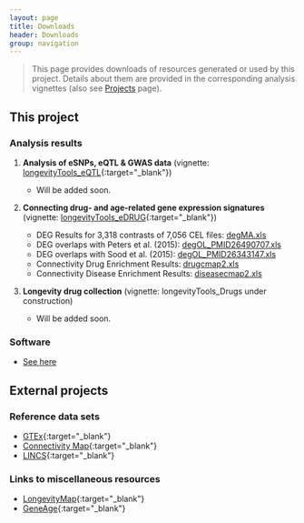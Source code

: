 ```yaml
---
layout: page
title: Downloads
header: Downloads
group: navigation
---
```


> This page provides downloads of resources generated or used by this project. Details about
them are provided in the corresponding analysis vignettes (also see [Projects]({{site.baseurl}}/projects/) 
page).

## This project

### Analysis results 

1. **Analysis of eSNPs, eQTL & GWAS data** (vignette: [longevityTools_eQTL](https://htmlpreview.github.io/?https://github.com/tgirke/longevityTools/blob/master/vignettes/longevityTools_eQTL.html){:target="_blank"})
    * Will be added soon.

2. **Connecting drug- and age-related gene expression signatures** (vignette: [longevityTools_eDRUG](https://htmlpreview.github.io/?https://github.com/tgirke/longevityTools/blob/master/vignettes/longevityTools_eDRUG.html){:target="_blank"})
    * DEG Results for 3,318 contrasts of 7,056 CEL files: [degMA.xls](http://biocluster.ucr.edu/~tgirke/projects/longevity/cmap/results/degMA.xls)
    * DEG overlaps with Peters et al. (2015): [degOL_PMID26490707.xls](http://biocluster.ucr.edu/~tgirke/projects/longevity/cmap/results/degOL_PMID26490707.xls)
    * DEG overlaps with Sood et al. (2015): [degOL_PMID26343147.xls](http://biocluster.ucr.edu/~tgirke/projects/longevity/cmap/results/degOL_PMID26343147.xls)
    * Connectivity Drug Enrichment Results: [drugcmap2.xls](http://biocluster.ucr.edu/~tgirke/projects/longevity/cmap/results/drugcmap2.xls)
    * Connectivity Disease Enrichment Results: [diseasecmap2.xls](http://biocluster.ucr.edu/~tgirke/projects/longevity/cmap/results/diseasecmap2.xls)

3. **Longevity drug collection** (vignette: longevityTools_Drugs under construction)
    * Will be added soon.

### Software

* [See here](http://www.longevitygenomics.org/software/)

## External projects

### Reference data sets

* [GTEx](http://www.gtexportal.org/home/){:target="_blank"}
* [Connectivity Map](https://www.broadinstitute.org/cmap/){:target="_blank"}
* [LINCS](http://www.lincsproject.org/data/){:target="_blank"}

### Links to miscellaneous resources

* [LongevityMap](http://genomics.senescence.info/longevity){:target="_blank"}
* [GeneAge](http://genomics.senescence.info/genes/){:target="_blank"}
